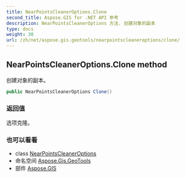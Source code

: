 ```yaml
---
title: NearPointsCleanerOptions.Clone
second_title: Aspose.GIS for .NET API 参考
description: NearPointsCleanerOptions 方法. 创建对象的副本
type: docs
weight: 30
url: /zh/net/aspose.gis.geotools/nearpointscleaneroptions/clone/
---
```

## NearPointsCleanerOptions.Clone method

创建对象的副本。

```csharp
public NearPointsCleanerOptions Clone()
```

### 返回值

选项克隆。

### 也可以看看

* class [NearPointsCleanerOptions](../)
* 命名空间 [Aspose.Gis.GeoTools](../../nearpointscleaneroptions/)
* 部件 [Aspose.GIS](../../../)


